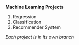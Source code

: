 **Machine Learning Projects**

1) Regression
2) Classification
3) Recommender System

*Each project is in its own branch*

